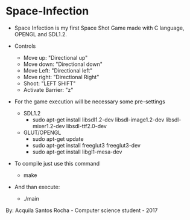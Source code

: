 # Space-Infection

* Space Infection is my first Space Shot Game made with C language, OPENGL and SDL1.2.
* Controls
  - Move up: "Directional up"
  - Move down: "Directional down"
  - Move Left: "Directional left"
  - Move right: "Directional Right"
  - Shoot: "LEFT SHIFT"
  - Activate Barrier: "z"

* For the game execution will be necessary some pre-settings
  - SDL1.2
     - sudo apt-get install libsdl1.2-dev libsdl-image1.2-dev libsdl-mixer1.2-dev libsdl-ttf2.0-dev
  - GLUT/OPENGL
    - sudo apt-get update
    - sudo apt-get install freeglut3 freeglut3-dev
    - sudo apt-get install libgl1-mesa-dev
    
* To compile just use this command
    - make
* And than execute:
    - ./main
    




 By: Acquila Santos Rocha - Computer science student - 2017
